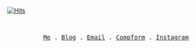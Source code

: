 [![Hits](https://hits.seeyoufarm.com/api/count/incr/badge.svg?url=https%3A%2F%2Fgithub.com%2Fcharllossdev%2Fhit-counter&count_bg=%236700C9&title_bg=%23555555&icon=&icon_color=%23E7E7E7&title=Hits&edge_flat=false)](https://hits.seeyoufarm.com)

<p align="center">
  <samp>
    <br>
    <br>
    <a href="https://www.notion.so/f9faff44769a4129b5b52b26bf7cddb1">Me</a> .
    <a href="https://charllossdev.github.io/">Blog</a> .
    <a href="mailto:charlloss.dev@gmail.com">Email</a> .
    <a href="https://100.antfu.me">Compform</a> .
    <a href="https://instagram.com/charlloss">Instagram</a>
  </samp>
</p>

